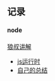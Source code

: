 ## 记录
#### node
[狼叔讲解](https://github.com/i5ting/How-to-learn-node-correctly)
+ [js运行时](https://www.zhihu.com/question/39499036)
+ [自己的总结]()